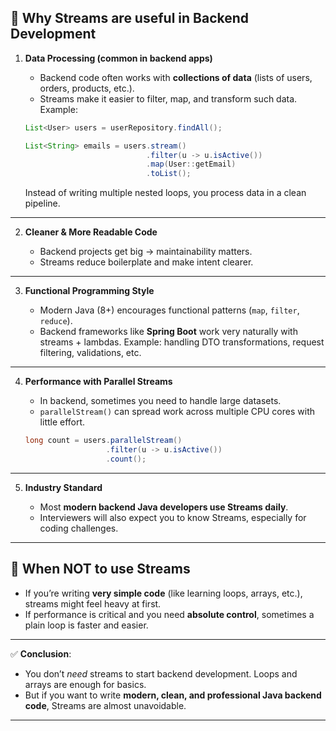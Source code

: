 ## 📌 Why Streams are useful in Backend Development

1. **Data Processing (common in backend apps)**

   * Backend code often works with **collections of data** (lists of users, orders, products, etc.).
   * Streams make it easier to filter, map, and transform such data.
     Example:

   ```java
   List<User> users = userRepository.findAll();

   List<String> emails = users.stream()
                              .filter(u -> u.isActive())
                              .map(User::getEmail)
                              .toList();
   ```

   Instead of writing multiple nested loops, you process data in a clean pipeline.

---

2. **Cleaner & More Readable Code**

   * Backend projects get big → maintainability matters.
   * Streams reduce boilerplate and make intent clearer.

---

3. **Functional Programming Style**

   * Modern Java (8+) encourages functional patterns (`map`, `filter`, `reduce`).
   * Backend frameworks like **Spring Boot** work very naturally with streams + lambdas.
     Example: handling DTO transformations, request filtering, validations, etc.

---

4. **Performance with Parallel Streams**

   * In backend, sometimes you need to handle large datasets.
   * `parallelStream()` can spread work across multiple CPU cores with little effort.

   ```java
   long count = users.parallelStream()
                     .filter(u -> u.isActive())
                     .count();
   ```

---

5. **Industry Standard**

   * Most **modern backend Java developers use Streams daily**.
   * Interviewers will also expect you to know Streams, especially for coding challenges.

---

## 📌 When NOT to use Streams

* If you’re writing **very simple code** (like learning loops, arrays, etc.), streams might feel heavy at first.
* If performance is critical and you need **absolute control**, sometimes a plain loop is faster and easier.

---

✅ **Conclusion**:

* You don’t *need* streams to start backend development. Loops and arrays are enough for basics.
* But if you want to write **modern, clean, and professional Java backend code**, Streams are almost unavoidable.

---
